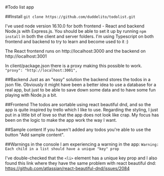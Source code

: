 #Todo list app



##Install
`git clone https://github.com/duddelito/todolist.git`

I've used node version 16.10.0 for both frontend - React and backend Node.js with Express.js.
You should be able to set it up by running `npm install` in both the client and server folders. 
I'm using Typescript on both frontend and backend to try to learn and become used to it :)

The React frontend runs on http://localhost:3000 and the backend on http://localhost:3001

In client/package.json there is a proxy making this possible to work. 
`"proxy": "http://localhost:3001",`

##Backend
Just as an "easy" solution the backend stores the todos in a json file. Obviously it might have been a better idea to use a database for a real app, but just to be able to save down some data and to have some fun playing with Node.js a bit.

##Frontend
The todos are sortable using react beautiful dnd, and so the app is quite inspired by trello which I like to use.
Regarding the styling, I just put in a little bit of love so that the app does not look like crap. My focus has been on the logic to make the app work the way I want.

##Sample content
If you haven't added any todos you're able to use the button "Add sample content".

##Warnings in the console
I am experiencing a warning in the app: `Warning: Each child in a list should have a unique "key" prop`

I've double-checked that the `<li>` element has a unique key prop and I also 
found this link where they have the same problem with react beautiful dnd:
https://github.com/atlassian/react-beautiful-dnd/issues/2084